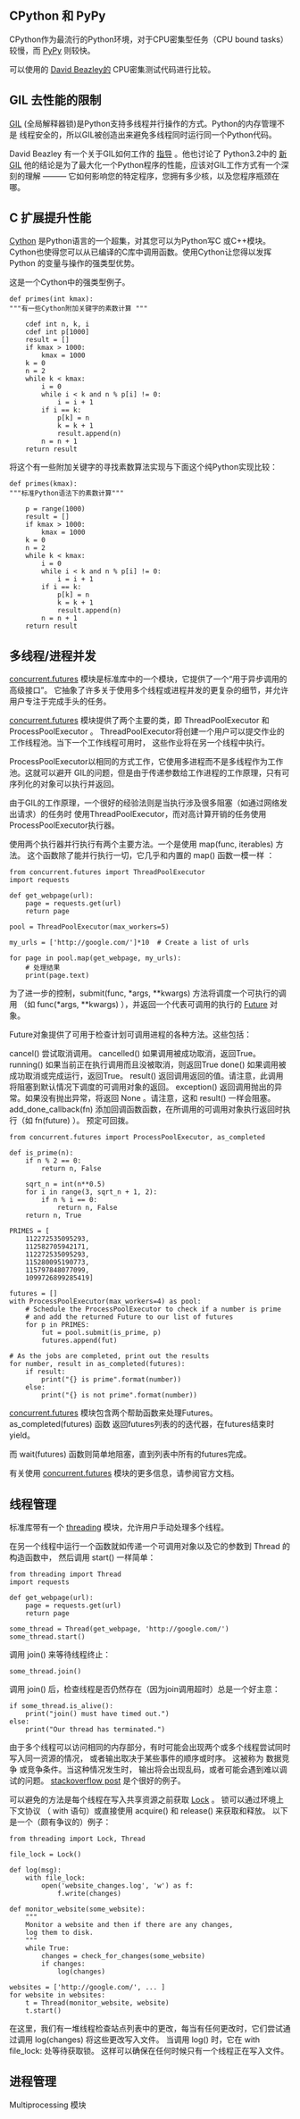 ## CPython 和 PyPy

CPython作为最流行的Python环境，对于CPU密集型任务（CPU bound tasks）较慢，而 [PyPy](http://pypy.org/) 则较快。

可以使用的 [David Beazley的](http://www.dabeaz.com/GIL/gilvis/measure2.py) CPU密集测试代码进行比较。

## GIL 去性能的限制

[GIL](http://wiki.python.org/moin/GlobalInterpreterLock) (全局解释器锁)是Python支持多线程并行操作的方式。Python的内存管理不是 线程安全的，所以GIL被创造出来避免多线程同时运行同一个Python代码。

David Beazley 有一个关于GIL如何工作的 [指导](http://www.dabeaz.com/python/UnderstandingGIL.pdf) 。他也讨论了 Python3.2中的 [新GIL](http://www.dabeaz.com/python/NewGIL.pdf) 他的结论是为了最大化一个Python程序的性能，应该对GIL工作方式有一个深刻的理解 ——— 它如何影响您的特定程序，您拥有多少核，以及您程序瓶颈在哪。

## C 扩展提升性能

[Cython](http://cython.org/) 是Python语言的一个超集，对其您可以为Python写C 或C++模块。Cython也使得您可以从已编译的C库中调用函数。使用Cython让您得以发挥Python 的变量与操作的强类型优势。

这是一个Cython中的强类型例子。

```
def primes(int kmax):
"""有一些Cython附加关键字的素数计算 """

    cdef int n, k, i
    cdef int p[1000]
    result = []
    if kmax > 1000:
        kmax = 1000
    k = 0
    n = 2
    while k < kmax:
        i = 0
        while i < k and n % p[i] != 0:
            i = i + 1
        if i == k:
            p[k] = n
            k = k + 1
            result.append(n)
        n = n + 1
    return result

```

将这个有一些附加关键字的寻找素数算法实现与下面这个纯Python实现比较：

```
def primes(kmax):
"""标准Python语法下的素数计算"""

    p = range(1000)
    result = []
    if kmax > 1000:
        kmax = 1000
    k = 0
    n = 2
    while k < kmax:
        i = 0
        while i < k and n % p[i] != 0:
            i = i + 1
        if i == k:
            p[k] = n
            k = k + 1
            result.append(n)
        n = n + 1
    return result
```

## 多线程/进程并发

[concurrent.futures](https://docs.python.org/3/library/concurrent.futures.html) 模块是标准库中的一个模块，它提供了一个“用于异步调用的高级接口”。 它抽象了许多关于使用多个线程或进程并发的更复杂的细节，并允许用户专注于完成手头的任务。

[concurrent.futures](https://docs.python.org/3/library/concurrent.futures.html) 模块提供了两个主要的类，即 ThreadPoolExecutor 和 ProcessPoolExecutor 。 ThreadPoolExecutor将创建一个用户可以提交作业的工作线程池。当下一个工作线程可用时， 这些作业将在另一个线程中执行。

ProcessPoolExecutor以相同的方式工作，它使用多进程而不是多线程作为工作池。这就可以避开 GIL的问题，但是由于传递参数给工作进程的工作原理，只有可序列化的对象可以执行并返回。

由于GIL的工作原理，一个很好的经验法则是当执行涉及很多阻塞（如通过网络发出请求）的任务时 使用ThreadPoolExecutor，而对高计算开销的任务使用ProcessPoolExecutor执行器。

使用两个执行器并行执行有两个主要方法。一个是使用 map(func, iterables) 方法。 这个函数除了能并行执行一切，它几乎和内置的 map() 函数一模一样 ：

```
from concurrent.futures import ThreadPoolExecutor
import requests

def get_webpage(url):
    page = requests.get(url)
    return page

pool = ThreadPoolExecutor(max_workers=5)

my_urls = ['http://google.com/']*10  # Create a list of urls

for page in pool.map(get_webpage, my_urls):
    # 处理结果
    print(page.text)

```

为了进一步的控制，submit(func, *args, **kwargs) 方法将调度一个可执行的调用 （如 func(*args, **kwargs) ），并返回一个代表可调用的执行的 [Future](https://docs.python.org/3/library/concurrent.futures.html#concurrent.futures.Future) 对象。

Future对象提供了可用于检查计划可调用进程的各种方法。这些包括：

cancel()     尝试取消调用。 cancelled()     如果调用被成功取消，返回True。 running()     如果当前正在执行调用而且没被取消，则返回True done()     如果调用被成功取消或完成运行，返回True。 result()     返回调用返回的值。请注意，此调用将阻塞到默认情况下调度的可调用对象的返回。 exception()     返回调用抛出的异常。如果没有抛出异常，将返回 None 。请注意，这和 result() 一样会阻塞。 add_done_callback(fn)     添加回调函数函数，在所调用的可调用对象执行返回时执行（如 fn(future) ）。     预定可回拨。

```
from concurrent.futures import ProcessPoolExecutor, as_completed

def is_prime(n):
    if n % 2 == 0:
        return n, False

    sqrt_n = int(n**0.5)
    for i in range(3, sqrt_n + 1, 2):
        if n % i == 0:
            return n, False
    return n, True

PRIMES = [
    112272535095293,
    112582705942171,
    112272535095293,
    115280095190773,
    115797848077099,
    1099726899285419]

futures = []
with ProcessPoolExecutor(max_workers=4) as pool:
    # Schedule the ProcessPoolExecutor to check if a number is prime
    # and add the returned Future to our list of futures
    for p in PRIMES:
        fut = pool.submit(is_prime, p)
        futures.append(fut)

# As the jobs are completed, print out the results
for number, result in as_completed(futures):
    if result:
        print("{} is prime".format(number))
    else:
        print("{} is not prime".format(number))

```

[concurrent.futures](https://docs.python.org/3/library/concurrent.futures.html) 模块包含两个帮助函数来处理Futures。as_completed(futures) 函数 返回futures列表的的迭代器，在futures结束时yield。

而 wait(futures) 函数则简单地阻塞，直到列表中所有的futures完成。

有关使用 [concurrent.futures](https://docs.python.org/3/library/concurrent.futures.html) 模块的更多信息，请参阅官方文档。

## 线程管理

标准库带有一个 [threading](https://docs.python.org/3/library/threading.html) 模块，允许用户手动处理多个线程。

在另一个线程中运行一个函数就如传递一个可调用对象以及它的参数到 Thread 的构造函数中， 然后调用 start() 一样简单：

```
from threading import Thread
import requests

def get_webpage(url):
    page = requests.get(url)
    return page

some_thread = Thread(get_webpage, 'http://google.com/')
some_thread.start()

```

调用 join() 来等待线程终止：

```
some_thread.join()

```

调用 join() 后，检查线程是否仍然存在（因为join调用超时）总是一个好主意：

```
if some_thread.is_alive():
    print("join() must have timed out.")
else:
    print("Our thread has terminated.")

```

由于多个线程可以访问相同的内存部分，有时可能会出现两个或多个线程尝试同时写入同一资源的情况， 或者输出取决于某些事件的顺序或时序。 这被称为 数据竞争 或竞争条件。当这种情况发生时， 输出将会出现乱码，或者可能会遇到难以调试的问题。 [stackoverflow post](http://stackoverflow.com/questions/26688424/python-threads-are-printing-at-the-same-time-messing-up-the-text-output) 是个很好的例子。

可以避免的方法是每个线程在写入共享资源之前获取 [Lock](https://docs.python.org/3/library/threading.html#lock-objects) 。 锁可以通过环境上下文协议 （ with 语句）或直接使用 acquire() 和 release() 来获取和释放。 以下是一个（颇有争议的）例子：

```
from threading import Lock, Thread

file_lock = Lock()

def log(msg):
    with file_lock:
        open('website_changes.log', 'w') as f:
            f.write(changes)

def monitor_website(some_website):
    """
    Monitor a website and then if there are any changes,
    log them to disk.
    """
    while True:
        changes = check_for_changes(some_website)
        if changes:
            log(changes)

websites = ['http://google.com/', ... ]
for website in websites:
    t = Thread(monitor_website, website)
    t.start()

```

在这里，我们有一堆线程检查站点列表中的更改，每当有任何更改时，它们尝试通过调用 log(changes) 将这些更改写入文件。 当调用 log() 时，它在 with file_lock: 处等待获取锁。 这样可以确保在任何时候只有一个线程正在写入文件。

## 进程管理

Multiprocessing 模块